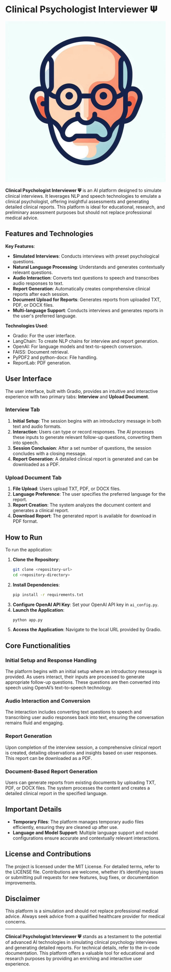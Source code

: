 # Clinical Psychologist Interviewer 𝚿

![Clinical Psychologist Interviewer 𝚿 Icon](appendix/icon.jpeg)

**Clinical Psychologist Interviewer 𝚿** is an AI platform designed to simulate clinical interviews. It leverages NLP and speech technologies to emulate a clinical psychologist, offering insightful assessments and generating detailed clinical reports. This platform is ideal for educational, research, and preliminary assessment purposes but should not replace professional medical advice.

## Features and Technologies

**Key Features**:
- **Simulated Interviews**: Conducts interviews with preset psychological questions.
- **Natural Language Processing**: Understands and generates contextually relevant questions.
- **Audio Interaction**: Converts text questions to speech and transcribes audio responses to text.
- **Report Generation**: Automatically creates comprehensive clinical reports after each session.
- **Document Upload for Reports**: Generates reports from uploaded TXT, PDF, or DOCX files.
- **Multi-language Support**: Conducts interviews and generates reports in the user's preferred language.

**Technologies Used**:
- Gradio: For the user interface.
- LangChain: To create NLP chains for interview and report generation.
- OpenAI: For language models and text-to-speech conversion.
- FAISS: Document retrieval.
- PyPDF2 and python-docx: File handling.
- ReportLab: PDF generation.

## User Interface

The user interface, built with Gradio, provides an intuitive and interactive experience with two primary tabs: **Interview** and **Upload Document**.

### Interview Tab

1. **Initial Setup**: The session begins with an introductory message in both text and audio formats.
2. **Interaction**: Users can type or record responses. The AI processes these inputs to generate relevant follow-up questions, converting them into speech.
3. **Session Conclusion**: After a set number of questions, the session concludes with a closing message.
4. **Report Generation**: A detailed clinical report is generated and can be downloaded as a PDF.

### Upload Document Tab

1. **File Upload**: Users upload TXT, PDF, or DOCX files.
2. **Language Preference**: The user specifies the preferred language for the report.
3. **Report Creation**: The system analyzes the document content and generates a clinical report.
4. **Download Report**: The generated report is available for download in PDF format.

## How to Run

To run the application:
1. **Clone the Repository**: 
    ```bash
    git clone <repository-url>
    cd <repository-directory>
    ```
2. **Install Dependencies**:
    ```bash
    pip install -r requirements.txt
    ```
3. **Configure OpenAI API Key**:
    Set your OpenAI API key in `ai_config.py`.
4. **Launch the Application**:
    ```bash
    python app.py
    ```
5. **Access the Application**:
    Navigate to the local URL provided by Gradio.

## Core Functionalities

### Initial Setup and Response Handling

The platform begins with an initial setup where an introductory message is provided. As users interact, their inputs are processed to generate appropriate follow-up questions. These questions are then converted into speech using OpenAI’s text-to-speech technology.

### Audio Interaction and Conversion

The interaction includes converting text questions to speech and transcribing user audio responses back into text, ensuring the conversation remains fluid and engaging.

### Report Generation

Upon completion of the interview session, a comprehensive clinical report is created, detailing observations and insights based on user responses. This report can be downloaded as a PDF.

### Document-Based Report Generation

Users can generate reports from existing documents by uploading TXT, PDF, or DOCX files. The system processes the content and creates a detailed clinical report in the specified language.

## Important Details

- **Temporary Files**: The platform manages temporary audio files efficiently, ensuring they are cleaned up after use.
- **Language and Model Support**: Multiple language support and model configurations ensure accurate and contextually relevant interactions.

## License and Contributions

The project is licensed under the MIT License. For detailed terms, refer to the LICENSE file. Contributions are welcome, whether it’s identifying issues or submitting pull requests for new features, bug fixes, or documentation improvements.

## Disclaimer

This platform is a simulation and should not replace professional medical advice. Always seek advice from a qualified healthcare provider for medical concerns.

---

**Clinical Psychologist Interviewer 𝚿** stands as a testament to the potential of advanced AI technologies in simulating clinical psychology interviews and generating detailed reports. For technical details, refer to the in-code documentation. This platform offers a valuable tool for educational and research purposes by providing an enriching and interactive user experience.
